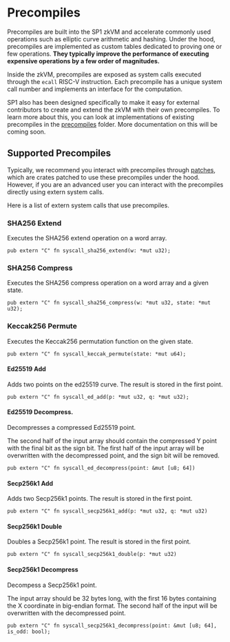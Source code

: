 # Precompiles

Precompiles are built into the SP1 zkVM and accelerate commonly used operations such as elliptic curve arithmetic and hashing. 
Under the hood, precompiles are implemented as custom tables dedicated to proving one or few operations. **They typically improve the performance
of executing expensive operations by a few order of magnitudes.**

Inside the zkVM, precompiles are exposed as system calls executed through the `ecall` RISC-V instruction.
Each precompile has a unique system call number and implements an interface for the computation.

SP1 also has been designed specifically to make it easy for external contributors to create and extend the zkVM with their own precompiles.
To learn more about this, you can look at implementations of existing precompiles in the [precompiles](https://github.com/succinctlabs/sp1/tree/main/core/src/syscall/precompiles) folder. More documentation on this will be coming soon.

## Supported Precompiles

Typically, we recommend you interact with precompiles through [patches](./patched-crates.md), which are crates patched
to use these precompiles under the hood. However, if you are an advanced user you can interact
with the precompiles directly using extern system calls.

Here is a list of extern system calls that use precompiles.

### SHA256 Extend

Executes the SHA256 extend operation on a word array.

```rust,noplayground
pub extern "C" fn syscall_sha256_extend(w: *mut u32);
```

### SHA256 Compress

Executes the SHA256 compress operation on a word array and a given state.

```rust,noplayground
pub extern "C" fn syscall_sha256_compress(w: *mut u32, state: *mut u32);
```

### Keccak256 Permute

Executes the Keccak256 permutation function on the given state.

```rust,noplayground
pub extern "C" fn syscall_keccak_permute(state: *mut u64);
```

#### Ed25519 Add

Adds two points on the ed25519 curve. The result is stored in the first point.

```rust,noplayground
pub extern "C" fn syscall_ed_add(p: *mut u32, q: *mut u32);
```

#### Ed25519 Decompress.

Decompresses a compressed Ed25519 point.

The second half of the input array should contain the compressed Y point with the final bit as
the sign bit. The first half of the input array will be overwritten with the decompressed point,
and the sign bit will be removed.

```rust,noplayground
pub extern "C" fn syscall_ed_decompress(point: &mut [u8; 64])
```

#### Secp256k1 Add

Adds two Secp256k1 points. The result is stored in the first point.

```rust,noplayground
pub extern "C" fn syscall_secp256k1_add(p: *mut u32, q: *mut u32)
```

#### Secp256k1 Double

Doubles a Secp256k1 point. The result is stored in the first point.

```rust,noplayground
pub extern "C" fn syscall_secp256k1_double(p: *mut u32)
```

#### Secp256k1 Decompress

Decompess a Secp256k1 point. 

The input array should be 32 bytes long, with the first 16 bytes containing the X coordinate in
big-endian format. The second half of the input will be overwritten with the decompressed point.

```rust,noplayground
pub extern "C" fn syscall_secp256k1_decompress(point: &mut [u8; 64], is_odd: bool);
```
